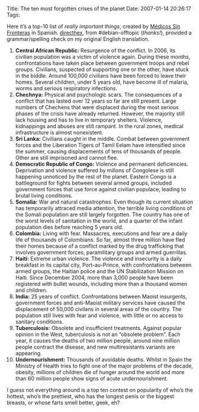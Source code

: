 Title: The ten most forgotten crises of the planet
Date: 2007-01-14 20:26:17
Tags: 

<p>Here it&#8217;s a top-10 list of <em>really important things</em>, created by <a target="_blank" href="http://www.msf.es/">Médicos Sin Fronteras</a> in Spanish. <a target="_blank" href="http://apebox.org/">directhex</a>, from #debian-offtopic (<em>thanks!</em>), provided a grammar/spelling check on my original English translation.
</p>
<ol>
<li>
<strong>Central African Republic:</strong> Resurgence of the conflict. In 2006, its civilian population was a victim of violence again. During these months, confrontations have taken place between government troops and rebel groups. Civilians, suspected of supporting one or the other, have stuck in the biddle. Around 100,000 civilians have been forced to leave their homes. Several children, under 5 years old, have become ill of malaria, worms and serious respiratory infections.</li>
<li>
<strong>Chechnya:</strong> Physical and psychologic scars. The consequences of a conflict that has lasted over 12 years so far are still present. Large numbers of Chechens that were displaced during the most serious phases of the crisis have already returned. However, the majority still lack housing and has to live in temporary shelters. Violence, kidnappings and abuses are still rampant. In the rural zones, medical infrastructure is almost nonexistent.</li>
<li>
<strong>Sri Lanka:</strong> Civilians caught in the middle. Combat between government forces and the Liberation Tigers of Tamil Eelam have intensified since the summer, causing displacements of tens of thousands of people. Other are still imprisoned and cannot flee.</li>
<li>
<strong>Democratic Republic of Congo:</strong> Violence and permanent deficiencies. Deprivation and violence suffered by millons of Congolese is still happening unnoticed by the rest of the planet. Eastern Congo is a battleground for fights between several armed groups, included government forces that use force against civilian populace, leading to brutal living conditions.</li>
<li>
<strong>Somalia:</strong> War and natural catastrophes. Even though its current situation has temporarily attraced media attention, the terrible living conditions of the Somali population are still largely forgotten. The country has one of the worst levels of sanitation in the world, and a quarter of the infant population dies before reaching 5 years old.</li>
<li>
<strong>Colombia:</strong> Living with fear. Massacres, executions and fear are a daily life of thousands of Colombians. So far, almost three million have fled their homes because of a conflict marked by the drug trafficking that involves government forces, paramilitary groups and armed guerrillas.</li>
<li>
<strong>Haiti:</strong> Extreme urban violence. The violence and insecurity is a daily breakfast in its capital city, Port-au-Prince, with confrontations between armed groups, the Haitian police and the UN Stabilization Mission on Haiti. Since December 2004, more than 3,000 people have been registered with bullet wounds, including more than a thousand women and children.</li>
<li>
<strong>India:</strong> 25 years of conflict. Confrontations between Maoist insurgents, government forces and anti-Maoist military services have caused the displacement of 50,000 civilans in several areas of the country. The population still lives with fear and violence, with little or no access to sanitary conditions.</li>
<li>
<strong>Tuberculosis:</strong> Obsolete and insufficient treatments. Against popular opinion in the West, tuberculosis is not an &#8220;obsolete problem&#8221;. Each year, it causes the deaths of two million people, around nine million people contract the disease, and new multiresistants variants are appearing.</li>
<li>
<strong>Undernourishment:</strong> Thousands of avoidable deaths. Whilst in Spain the Ministry of Health tries to fight one of the major problems of the decade, obesity, millions of children die of hunger around the world and more than 60 million people show signs of acute undernourishment.</li>
</ol>
<p>
I guess not everything around is a top ten contest on popularity of who&#8217;s the hottest, who&#8217;s the prettiest, who has the longest penis or the biggest breasts, or whose farts smell better, geek, eh? </p>
